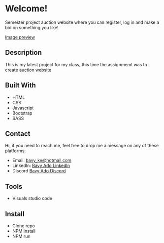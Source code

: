 # Welcome!

Semester project auction website where you can register, log in and make a bid on something you like! 

[Image preview](https://raw.githubusercontent.com/Bavy89/Semester-project-auction/refs/heads/main/Images/Auction%20website.PNG)


## Description

This is my latest  project for my class, this time the assignmemt was to create auction website


## Built With

- HTML
- CSS
- Javascript
- Bootstrap
- SASS

## Contact

Hi, if you need to reach me, feel free to drop me a message on any of these platforms:

- Email: bavy_ke@hotmail.com
- LinkedIn: [Bavy Ado LinkedIn](https://linkedin.com/in/bavy-ado-877912114)
- Discord [Bavy Ado Discord](https://discord.com/users/<820696686832779284>)


## Tools

- Visuals studio code

  
## Install

- Clone repo
- NPM install
- NPM run 
